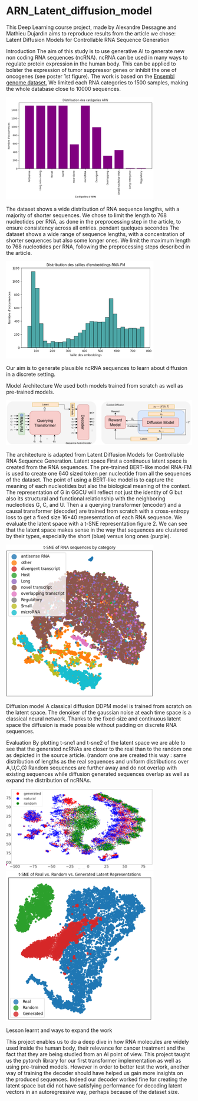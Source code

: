# ARN_Latent_diffusion_model
This Deep Learning course project, made by Alexandre Dessagne and Mathieu Dujardin aims to reproduce results from the article we chose: Latent Diffusion Models for Controllable RNA  Sequence Generation

Introduction
The aim of this study is to use generative AI to generate new non coding RNA sequences (ncRNA). ncRNA can be used in many ways to regulate protein expression in the human body. This can be applied to bolster the expression of tumor suppressor genes or inhibit the one of oncogenes (see poster 1st figure). 
The work is based on the [Ensembl genome dataset.](https://drive.google.com/file/d/1LjqV4Ma1Em48SecGBGjPtuKc0AJLpy7_/view?usp=sharing)
We limited each RNA categories to 1500 samples, making the whole database close to 10000 sequences.

<img src="arn_categories_distribution.png" width="400">

The dataset shows a wide distribution of RNA sequence lengths, with a majority of shorter sequences. We chose to limit the length to 768 nucleotides per RNA, as done in the preprocessing step in the article, to ensure consistency across all entries. pendant quelques secondes
The dataset shows a wide range of sequence lengths, with a concentration of shorter sequences but also some longer ones. We limit the maximum length to 768 nucleotides per RNA, following the preprocessing steps described in the article.

<img src="ditribution taille arn.png" width="400">

Our aim is to generate plausible ncRNA sequences to learn about diffusion in a discrete setting.

Model Architecture
We used both models trained from scratch as well as pre-trained models. 

![](architecture_modele.png)

The architecture is adapted from Latent Diffusion Models for Controllable RNA Sequence Generation. 
Latent space
First a continuous latent space is created from the RNA sequences. The pre-trained BERT-like model RNA-FM is used to create one 640 sized token per nucleotide from all the sequences of the dataset.
The point of using a BERT-like model is to capture the meaning of each nucleotides but also the biological meaning of the context. The representation of G in GGCU will reflect not just the identity of G but also its structural and functional relationship with the neighboring nucleotides G, C, and U. Then a a querying transformer (encoder) and a causal transformer (decoder) are trained from scratch with a cross-entropy loss to get a fixed size 16*40 representation of each RNA sequence. We evaluate the latent space with a t-SNE representation figure 2. We can see that the latent space makes sense in the way that sequences are clustered by their types, especially the short (blue) versus long ones (purple).

<img src="tsne_category.png" width="400">


Diffusion model
A classical diffusion DDPM model is trained from scratch on the latent space. The denoiser of the gaussian noise at each time space is a classical neural network. Thanks to the fixed-size and continuous latent space the diffusion is made possible without padding on discrete RNA sequences.

Evaluation
 By plotting t-sne1 and t-sne2 of the latent space we are able to see that the generated ncRNAs are closer to the real than to the random one as depicted in the source article. (random one are created this way : same distribution of lengths as the real sequences and uniform distributions over A,U,C,G) Random sequences are further away and do not overlap with existing sequences while diffusion generated sequences overlap as well as expand the distribution of ncRNAs.

<img src="tsne_article_real_generated_random.png" width="400">

<img src="tsne_of_us_real_generated_random.png" width="400">

Lesson learnt and ways to expand the work

This project enables us to do a deep dive in how RNA molecules are widely used inside the human body, their relevance for cancer treatment and the fact that they are being studied from an AI point of view. This project taught us the pytorch library for our first transformer implementation as well as using pre-trained models. However in order to better test the work, another way of training the decoder should have helped us gain more insights on the produced sequences. Indeed our decoder worked fine for creating the latent space but did not have satisfying performance for decoding latent vectors in an autoregressive way, perhaps because of the dataset size.



